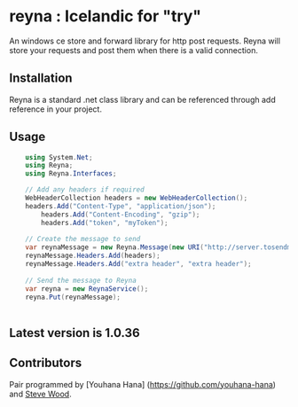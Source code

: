 reyna : Icelandic for "try"
=====
An windows ce store and forward library for http post requests.
Reyna will store your requests and post them when there is a valid connection.

## Installation
Reyna is a standard .net class library and can be referenced through add reference in your project.

## Usage


```C#
  	using System.Net;
  	using Reyna;
  	using Reyna.Interfaces;

	// Add any headers if required
	WebHeaderCollection headers = new WebHeaderCollection();
	headers.Add("Content-Type", "application/json");
        headers.Add("Content-Encoding", "gzip");
        headers.Add("token", "myToken");
	
	// Create the message to send
	var reynaMessage = new Reyna.Message(new URI("http://server.tosendmessageto.com"), "body of post, probably JSON");
	reynaMessage.Headers.Add(headers);
	reynaMessage.Headers.Add("extra header", "extra header");
    
	// Send the message to Reyna
	var reyna = new ReynaService();
	reyna.Put(reynaMessage);
	
```
## Latest version is 1.0.36

## Contributors
Pair programmed by [Youhana Hana] (https://github.com/youhana-hana) and [Steve Wood](https://github.com/swood).
